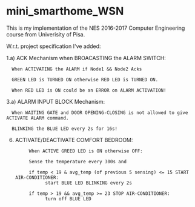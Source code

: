 # mini_smarthome_WSN
This is my implementation of the NES 2016-2017 Computer Engineering course from Univerisity of Pisa.

W.r.t. project specification I've added:

1.a) ACK Mechanism when BROACASTING the ALARM SWITCH:

      When ACTIVATING the ALARM if Node1 && Node2 Acks
      
      GREEN LED is TURNED ON otherwise RED LED is TURNED ON.
      
      When RED LED is ON could be an ERROR on ALARM ACTIVATION!
      
3.a) ALARM INPUT BLOCK Mechanism:

      When WAITING GATE and DOOR OPENING-CLOSING is not allowed to give ACTIVATE ALARM command.
      
      BLINKING the BLUE LED every 2s for 16s! 
      
6) ACTIVATE/DEACTIVATE COMFORT BEDROOM:


            When ACTIVE GREED LED is ON otherwise OFF:

            Sense the temperature every 300s and 

            if temp < 19 & avg_temp (of previous 5 sensing) <= 15 START AIR-CONDITIONER:
                  start BLUE LED BLINKING every 2s

            if temp > 19 && avg_temp >= 23 STOP AIR-CONDITIONER:
                  turn off BLUE LED
                  
